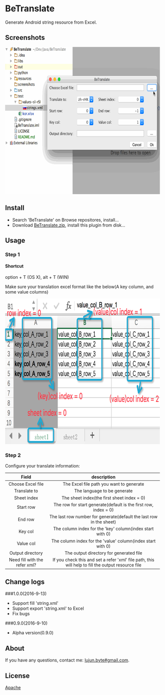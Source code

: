 # BeTranslate

Generate Android string resource from Excel.

## Screenshots

<img src="/screenshots/betranslate_screen_record_0.9.0.gif" alt="screenshots/betranslate_screen_record_0.9.0.gif" width="705" height="478" />

## Install

* Search 'BeTranslate' on Browse repositores, install...
* Download [BeTranslate.zip](BeTranslate.zip), install this plugin from disk...

## Usage

### Step 1

#### Shortcut

option + T (OS X), alt + T (WIN)

Make sure your translation excel format like the below(A key column, and some value columns)

<img src="/screenshots/betranslate_record_excel.png" alt="screenshots/betranslate_record_excel.png" width="788" height="472" />

### Step 2

Configure your translate information:

|Field|description
|:---:|:---:|
| Choose Excel file | The Excel file path you want to generate
| Translate to | The language to be generate
| Sheet index | The sheet index(the first sheet index = 0)
| Start row | The row for start generate(default is the first row, index = 0)
| End row | The last row number for generate(default the last row in the sheet)
| Key col | The column index for the 'key' column(index start with 0)
| Value col | The column index for the 'value' column(index start with 0)
| Output directory | The output directory for generated file
| Need fill with the refer xml? | If you check this and set a refer 'xml' file path, this will help to fill the output resource file

## Change logs
###1.0.0(2016-9-13)
- Support fill 'string.xml'
- Support export 'string.xml' to Excel
- Fix bugs

###0.9.0(2016-9-10)
- Alpha version(0.9.0)

## About
If you have any questions, contact me: [lujun.byte#gmail.com](mailto:lujun.byte@gmail.com).

## License

[Apache](LICENSE)
